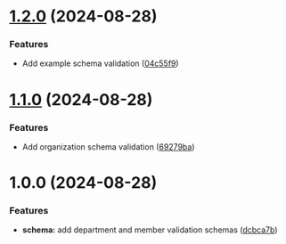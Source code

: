# [1.2.0](https://github.com/Naternelson/afs-schemas/compare/v1.1.0...v1.2.0) (2024-08-28)


### Features

* Add example schema validation ([04c55f9](https://github.com/Naternelson/afs-schemas/commit/04c55f925ce0a45b708e9b8705eb311d92d07552))

# [1.1.0](https://github.com/Naternelson/afs-schemas/compare/v1.0.0...v1.1.0) (2024-08-28)


### Features

* Add organization schema validation ([69279ba](https://github.com/Naternelson/afs-schemas/commit/69279ba3056ffa78bf8b7b9ea31f32014627d939))

# 1.0.0 (2024-08-28)


### Features

* **schema:** add department and member validation schemas ([dcbca7b](https://github.com/Naternelson/afs-schemas/commit/dcbca7bc7fa4823e383ed81177df7a3ded55b7be))
